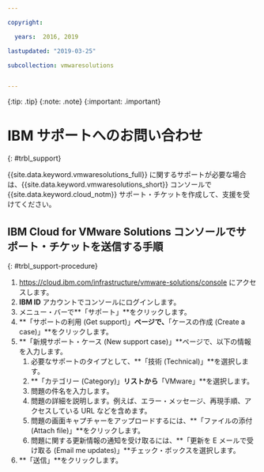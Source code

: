 ```yaml
---

copyright:

  years:  2016, 2019

lastupdated: "2019-03-25"

subcollection: vmwaresolutions


---
```


{:tip: .tip}
{:note: .note}
{:important: .important}

# IBM サポートへのお問い合わせ
{: #trbl_support}

{{site.data.keyword.vmwaresolutions_full}} に関するサポートが必要な場合は、{{site.data.keyword.vmwaresolutions_short}} コンソールで {{site.data.keyword.cloud_notm}} サポート・チケットを作成して、支援を受けてください。

## IBM Cloud for VMware Solutions コンソールでサポート・チケットを送信する手順
{: #trbl_support-procedure}

1. https://cloud.ibm.com/infrastructure/vmware-solutions/console にアクセスします。
2. **IBM ID** アカウントでコンソールにログインします。
3. メニュー・バーで**「サポート」**をクリックします。
4. **「サポートの利用 (Get support)」**ページで、**「ケースの作成 (Create a case)」**をクリックします。
5. **「新規サポート・ケース (New support case)」**ページで、以下の情報を入力します。
   1. 必要なサポートのタイプとして、**「技術 (Technical)」**を選択します。   
   2. **「カテゴリー (Category)」**リストから**「VMware」**を選択します。  
   3. 問題の件名を入力します。
   4. 問題の詳細を説明します。例えば、エラー・メッセージ、再現手順、アクセスしている URL などを含めます。
   5. 問題の画面キャプチャーをアップロードするには、**「ファイルの添付 (Attach file)」**をクリックします。
   6. 問題に関する更新情報の通知を受け取るには、**「更新を E メールで受け取る (Email me updates)」**チェック・ボックスを選択します。
6. **「送信」**をクリックします。
